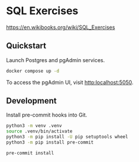 # SQL Exercises

<https://en.wikibooks.org/wiki/SQL_Exercises>

## Quickstart

Launch Postgres and pgAdmin services.

```bash
docker compose up -d
```

To access the pgAdmin UI, visit <http:localhost:5050>.

## Development

Install pre-commit hooks into Git.

```bash
python3 -m venv .venv
source .venv/bin/activate
python3 -m pip install -U pip setuptools wheel
python3 -m pip install pre-commit

pre-commit install
```
